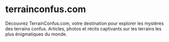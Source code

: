 # terrainconfus.com
Découvrez TerrainConfus.com, votre destination pour explorer les mystères des terrains confus. Articles, photos et récits captivants sur les terrains les plus énigmatiques du monde.
